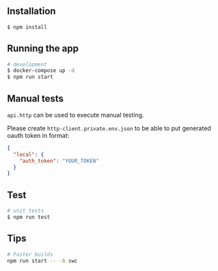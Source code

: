 ## Installation

```bash
$ npm install
```

## Running the app

```bash
# development
$ docker-compose up -d
$ npm run start
```

## Manual tests

`api.http` can be used to execute manual testing.

Please create `http-client.private.env.json` to be able to put generated oauth token in format:

```json
{
  "local": {
    "auth_token": "YOUR_TOKEN"
  }
}
```

## Test

```bash
# unit tests
$ npm run test
```

## Tips

```bash
# Faster builds
npm run start -- -b swc
```
